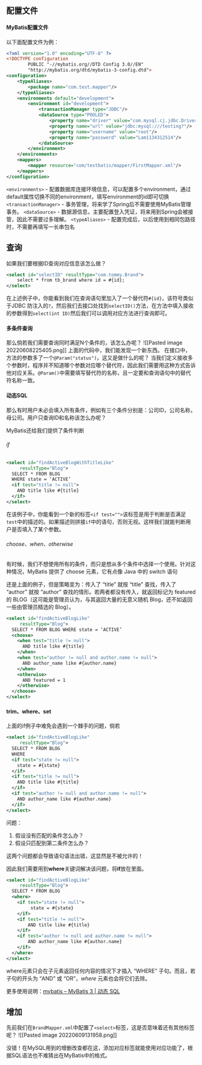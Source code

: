 ## 配置文件

#### MyBatis配置文件
以下面配置文件为例：
```xml
<?xml version="1.0" encoding="UTF-8" ?>  
<!DOCTYPE configuration  
        PUBLIC "-//mybatis.org//DTD Config 3.0//EN"  
        "http://mybatis.org/dtd/mybatis-3-config.dtd">  
<configuration>  
    <typeAliases>
	    <package name="com.test.mapper"/>
    </typeAliases>
    <environments default="development">  
        <environment id="development">  
            <transactionManager type="JDBC"/>  
            <dataSource type="POOLED">  
                <property name="driver" value="com.mysql.cj.jdbc.Driver"/>  
                <property name="url" value="jdbc:mysql:///testing?"/>  
                <property name="username" value="root"/>  
                <property name="password" value="Lam1134312514"/>  
            </dataSource>        
        </environment>    
    </environments>    
    <mappers>        
	    <mapper resource="com/testbatis/mapper/FirstMapper.xml"/>  
    </mappers>
</configuration>
```

`<environments>` - 配置数据库连接环境信息，可以配置多个environment，通过default属性切换不同的environment，填写environment的id即可切换
`<transactionManager>` - 事务管理，将来学了Spring后不需要使用MyBatis管理事务。
`<dataSource>` - 数据源信息，主要配置登入凭证，将来用到Spring会被接管，因此不需要过多理解。
`<typeAliases>` - 配置完成后，以后使用到相同包路径时，不需要再填写一长串包名

## 查询
如果我们要根据ID查询对应信息该怎么做？
```xml
<select id="selectID" resultType="com.tommy.Brand">  
    select * from tb_brand where id = #{id};  
</select>
```
在上述例子中，你能看到我们在查询语句里加入了一个替代符`#{id}`，该符号类似于JDBC 防注入的`?`，然后我们去接口处找到`selectID()`方法，在方法中填入接收的参数得到`select(int ID)`然后我们可以调用对应方法进行查询即可。

#### 多条件查询
那么倘若我们需要查询同时满足N个条件的，该怎么办呢？
![[Pasted image 20220608225405.png]]
上面的代码中，我们能发现一个新东西。
在接口中，方法的参数多了一个`@Param("status")`，这又是做什么的呢？
当我们定义接收多个参数时，程序并不知道哪个参数对应哪个替代符，因此我们需要用这种方式告诉他对应关系。`@Param()`中需要填写替代符的名称，且一定要和查询语句中的替代符名称一致。

#### 动态SQL
那么有时用户未必会填入所有条件，例如有三个条件分别是：公司ID，公司名称，母公司。用户只查询ID和名称该怎么办呢？

MyBatis还给我们提供了条件判断

###### if
```xml
<select id="findActiveBlogWithTitleLike"
     resultType="Blog">
  SELECT * FROM BLOG
  WHERE state = ‘ACTIVE’
  <if test="title != null">
    AND title like #{title}
  </if>
</select>
```
在该例子中，你能看到一个新的标签`<if test="">`该标签是用于判断是否满足`test`中的描述的。如果描述则拼接`if`中的语句，否则无视。这样我们就能判断用户是否填入了某个参数。

###### choose、when、otherwise
有时候，我们不想使用所有的条件，而只是想从多个条件中选择一个使用。针对这种情况，MyBatis 提供了 choose 元素，它有点像 Java 中的 switch 语句

还是上面的例子，但是策略变为：传入了 “title” 就按 “title” 查找，传入了 “author” 就按 “author” 查找的情形。若两者都没有传入，就返回标记为 featured 的 BLOG（这可能是管理员认为，与其返回大量的无意义随机 Blog，还不如返回一些由管理员精选的 Blog）。
```xml 
<select id="findActiveBlogLike"
     resultType="Blog">
  SELECT * FROM BLOG WHERE state = ‘ACTIVE’
  <choose>
    <when test="title != null">
      AND title like #{title}
    </when>
    <when test="author != null and author.name != null">
      AND author_name like #{author.name}
    </when>
    <otherwise>
      AND featured = 1
    </otherwise>
  </choose>
</select>
```

#### trim、where、set
上面的if例子中难免会遇到一个棘手的问题，倘若
```xml
<select id="findActiveBlogLike"
     resultType="Blog">
  SELECT * FROM BLOG
  WHERE
  <if test="state != null">
    state = #{state}
  </if>
  <if test="title != null">
    AND title like #{title}
  </if>
  <if test="author != null and author.name != null">
    AND author_name like #{author.name}
  </if>
</select>
```
问题：
1. 假设没有匹配的条件怎么办？
2. 假设只匹配到第二条件怎么办？

这两个问题都会导致语句语法出错，这显然是不被允许的！

因此我们需要用到**where**关键词解决该问题，将**if**放在里面。
```xml
<select id="findActiveBlogLike"
     resultType="Blog">
  SELECT * FROM BLOG
  <where>
    <if test="state != null">
         state = #{state}
    </if>
    <if test="title != null">
        AND title like #{title}
    </if>
    <if test="author != null and author.name != null">
        AND author_name like #{author.name}
    </if>
  </where>
</select>
```
where元素只会在子元素返回任何内容的情况下才插入 “WHERE” 子句。而且，若子句的开头为 “AND” 或 “OR”，_where_ 元素也会将它们去除。

更多使用说明：[mybatis – MyBatis 3 | 动态 SQL](https://mybatis.org/mybatis-3/zh/dynamic-sql.html)

## 增加
先前我们在`BrandMapper.xml`中配置了`<select>`标签，这是否意味着还有其他标签呢？
![[Pasted image 20220609131958.png]]

没错！在MySQL用到的增删改查都在这，添加对应标签就能使用对应功能了，根据SQL语法也不难猜出在MyBatis中的格式。

